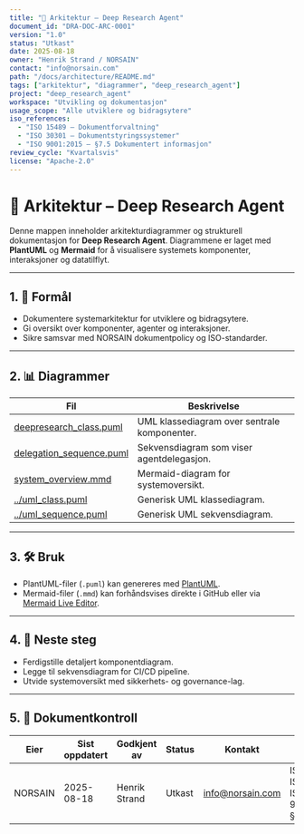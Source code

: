 ```yaml
---
title: "📐 Arkitektur – Deep Research Agent"
document_id: "DRA-DOC-ARC-0001"
version: "1.0"
status: "Utkast"
date: 2025-08-18
owner: "Henrik Strand / NORSAIN"
contact: "info@norsain.com"
path: "/docs/architecture/README.md"
tags: ["arkitektur", "diagrammer", "deep_research_agent"]
project: "deep_research_agent"
workspace: "Utvikling og dokumentasjon"
usage_scope: "Alle utviklere og bidragsytere"
iso_references:
  - "ISO 15489 – Dokumentforvaltning"
  - "ISO 30301 – Dokumentstyringssystemer"
  - "ISO 9001:2015 – §7.5 Dokumentert informasjon"
review_cycle: "Kvartalsvis"
license: "Apache-2.0"
---
```


# 📐 Arkitektur – Deep Research Agent

Denne mappen inneholder arkitekturdiagrammer og strukturell dokumentasjon for **Deep Research Agent**.
Diagrammene er laget med **PlantUML** og **Mermaid** for å visualisere systemets komponenter, interaksjoner og datatilflyt.

---

## 1. 🎯 Formål

- Dokumentere systemarkitektur for utviklere og bidragsytere.
- Gi oversikt over komponenter, agenter og interaksjoner.
- Sikre samsvar med NORSAIN dokumentpolicy og ISO-standarder.

---

## 2. 📊 Diagrammer

| Fil | Beskrivelse |
|-----|-------------|
| [deepresearch_class.puml](./deepresearch_class.puml) | UML klassediagram over sentrale komponenter. |
| [delegation_sequence.puml](./delegation_sequence.puml) | Sekvensdiagram som viser agentdelegasjon. |
| [system_overview.mmd](./system_overview.mmd) | Mermaid-diagram for systemoversikt. |
| [../uml_class.puml](../uml_class.puml) | Generisk UML klassediagram. |
| [../uml_sequence.puml](../uml_sequence.puml) | Generisk UML sekvensdiagram. |

---

## 3. 🛠 Bruk

- PlantUML-filer (`.puml`) kan genereres med [PlantUML](https://plantuml.com/).
- Mermaid-filer (`.mmd`) kan forhåndsvises direkte i GitHub eller via [Mermaid Live Editor](https://mermaid.live/).

---

## 4. 📅 Neste steg

- Ferdigstille detaljert komponentdiagram.
- Legge til sekvensdiagram for CI/CD pipeline.
- Utvide systemoversikt med sikkerhets- og governance-lag.

---

## 5. 📑 Dokumentkontroll

| Eier       | Sist oppdatert | Godkjent av       | Status | Kontakt          | ISO-samsvar |
|------------|----------------|-------------------|--------|------------------|-------------|
| NORSAIN    | 2025-08-18     | Henrik Strand     | Utkast | info@norsain.com | ISO 15489, ISO 30301, ISO 9001:2015 §7.5 |
